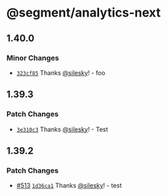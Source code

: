 # @segment/analytics-next

## 1.40.0

### Minor Changes

- [`323cf85`](https://github.com/segmentio/analytics-next/commit/323cf8543e6bb7905ea01e2f8492898bceab9314) Thanks [@silesky](https://github.com/silesky)! - foo

## 1.39.3

### Patch Changes

- [`3e310c3`](https://github.com/segmentio/analytics-next/commit/3e310c34107775672e886d5fbe882bbb72e14bdf) Thanks [@silesky](https://github.com/silesky)! - Test

## 1.39.2

### Patch Changes

- [#513](https://github.com/segmentio/analytics-next/pull/513) [`1d36ca1`](https://github.com/segmentio/analytics-next/commit/1d36ca1440fc5df9171d16278d8918b3e5a32128) Thanks [@silesky](https://github.com/silesky)! - test
